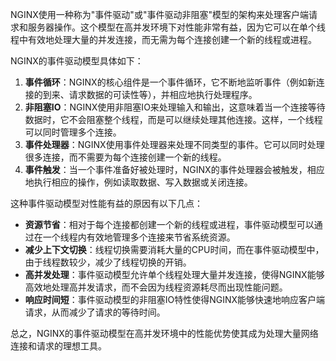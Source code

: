 NGINX使用一种称为"事件驱动"或"事件驱动非阻塞"模型的架构来处理客户端请求和服务器操作。这个模型在高并发环境下对性能非常有益，因为它可以在单个线程中有效地处理大量的并发连接，而无需为每个连接创建一个新的线程或进程。

NGINX的事件驱动模型具体如下：

1. **事件循环**：NGINX的核心组件是一个事件循环，它不断地监听事件（例如新连接的到来、请求数据的可读性等），并相应地执行处理程序。
2. **非阻塞IO**：NGINX使用非阻塞IO来处理输入和输出，这意味着当一个连接等待数据时，它不会阻塞整个线程，而是可以继续处理其他连接。这样，一个线程可以同时管理多个连接。
3. **事件处理器**：NGINX使用事件处理器来处理不同类型的事件。它可以同时处理很多连接，而不需要为每个连接创建一个新的线程。
4. **事件触发**：当一个事件准备好被处理时，NGINX的事件处理器会被触发，相应地执行相应的操作，例如读取数据、写入数据或关闭连接。

这种事件驱动模型对性能有益的原因有以下几点：

+ **资源节省**：相对于每个连接都创建一个新的线程或进程，事件驱动模型可以通过在一个线程内有效地管理多个连接来节省系统资源。
+ **减少上下文切换**：线程切换需要消耗大量的CPU时间，而在事件驱动模型中，由于线程数较少，减少了线程切换的开销。
+ **高并发处理**：事件驱动模型允许单个线程处理大量并发连接，使得NGINX能够高效地处理高并发请求，而不会因为线程资源耗尽而出现性能问题。
+ **响应时间短**：事件驱动模型的非阻塞IO特性使得NGINX能够快速地响应客户端请求，从而减少了请求的等待时间。

总之，NGINX的事件驱动模型在高并发环境中的性能优势使其成为处理大量网络连接和请求的理想工具。
